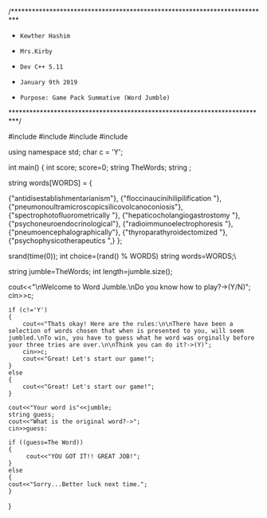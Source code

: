 /**************************************************************************
*     Kewther Hashim
*     Mrs.Kirby
*     Dev C++ 5.11
*     January 9th 2019
*     Purpose: Game Pack Summative (Word Jumble)
**************************************************************************/


#include<iostream>
#include<string>
#include<cstdlib>
#include<ctime>

using namespace std;
char c = 'Y';

int main()
{
	int score;
	score=0;
	string TheWords;
	string ;
	
string words[WORDS] =
{
	
{"antidisestablishmentarianism"},
{"floccinaucinihilipilification "},
{"pneumonoultramicroscopicsilicovolcanoconiosis"},
{"spectrophotofluorometrically "},
{"hepaticocholangiogastrostomy "},
{"psychoneuroendocrinological"},
{"radioimmunoelectrophoresis "},
{"pneumoencephalographically"},
{"thyroparathyroidectomized "},
{"psychophysicotherapeutics ",}
};

srand(time(0));
int choice=(rand() % WORDS)
string words=WORDS;\

string jumble=TheWords;
int length=jumble.size();


cout<<"\nWelcome to Word Jumble.\nDo you know how to play?->(Y/N)";
	cin>>c;
	
	if (c!='Y')
	{
		cout<<"Thats okay! Here are the rules:\n\nThere have been a selection of words chosen that when is presented to you, will seem jumbled.\nTo win, you have to guess what he word was orginally before your three tries are over.\n\nThink you can do it?->(Y)";
		cin>>c;
		cout<<"Great! Let's start our game!";
	}	
	else
	{
		cout<<"Great! Let's start our game!";
	}
	
	cout<<"Your word is"<<jumble;
	string guess;
	cout<<"What is the original word?->";
	cin>>guess:
	
	if ((guess=The Word))
	{
         cout<<"YOU GOT IT!! GREAT JOB!";
    }
	else
	{
	cout<<"Sorry...Better luck next time.";	
	}
	
}
